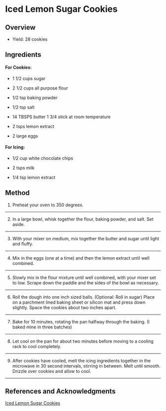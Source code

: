 # Iced Lemon Sugar Cookies

## Overview

- Yield: 28 cookies

## Ingredients

#### For Cookies:

- 1 1/2 cups sugar

- 2 1/2 cups all purpose flour

- 1/2 tsp baking powder

- 1/2 tsp salt

- 14 TBSPS butter 1 3/4 stick at room temperature

- 2 tsps lemon extract

- 2 large eggs

#### For Icing:

- 1/2 cup white chocolate chips

- 2 tsps milk

- 1/4 tsp lemon extract

## Method

1. Preheat your oven to 350 degrees.
---

2. In a large bowl, whisk together the flour, baking powder, and salt. Set aside.
---

3. With your mixer on medium, mix together the butter and sugar until light and fluffy.
---

4. Mix in the eggs (one at a time) and then the lemon extract until well combined.
---

5. Slowly mix in the flour mixture until well combined, with your mixer set to low. Scrape down the paddle and the sides of the bowl as necessary.
---

6. Roll the dough into one inch sized balls. (Optional: Roll in sugar) Place on a parchment lined baking sheet or silicon mat and press down slightly. Space the cookies about two inches apart.
---

7. Bake for 10 minutes, rotating the pan halfway through the baking. (I baked mine in three batches)
---

8. Let cool on the pan for about two minutes before moving to a cooling rack to cool completely.
---

9. After cookies have cooled, melt the icing ingredients together in the microwave in 30 second intervals, stirring in between. Melt until smooth. Drizzle over cookies and allow to cool.
---

## References and Acknowledgments

[Iced Lemon Sugar Cookies](https://www.simplejoy.com/lemon-sugar-cookies/)
